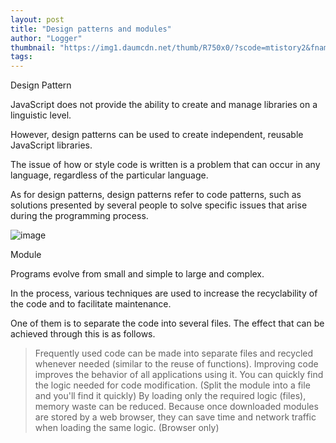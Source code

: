 ```yaml
---
layout: post
title: "Design patterns and modules"
author: "Logger"
thumbnail: "https://img1.daumcdn.net/thumb/R750x0/?scode=mtistory2&fname=https%3A%2F%2Ft1.daumcdn.net%2Fcfile%2Ftistory%2F2774054556948E2838"
tags: 
---
```



Design Pattern

JavaScript does not provide the ability to create and manage libraries on a linguistic level.

However, design patterns can be used to create independent, reusable JavaScript libraries.

The issue of how or style code is written is a problem that can occur in any language, regardless of the particular language.

As for design patterns, design patterns refer to code patterns, such as solutions presented by several people to solve specific issues that arise during the programming process.

![image](https://t1.daumcdn.net/cfile/tistory/2774054556948E2838)

Module

Programs evolve from small and simple to large and complex.

In the process, various techniques are used to increase the recyclability of the code and to facilitate maintenance.

One of them is to separate the code into several files. The effect that can be achieved through this is as follows.

> Frequently used code can be made into separate files and recycled whenever needed (similar to the reuse of functions).
Improving code improves the behavior of all applications using it.
You can quickly find the logic needed for code modification. (Split the module into a file and you'll find it quickly)
By loading only the required logic (files), memory waste can be reduced.
Because once downloaded modules are stored by a web browser, they can save time and network traffic when loading the same logic. (Browser only)